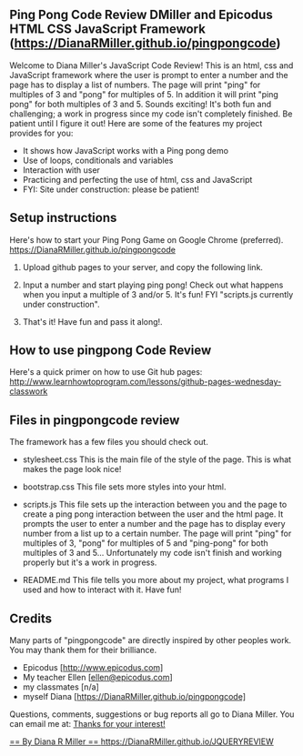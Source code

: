 Ping Pong Code Review DMiller and Epicodus HTML CSS JavaScript
Framework (https://DianaRMiller.github.io/pingpongcode)
----------------------------------------------------------------

Welcome to Diana Miller's JavaScript Code Review! This is an html, css and
JavaScript framework where the user is prompt to enter a number and the page
has to display a list of numbers. The page will print "ping" for multiples of
3 and "pong" for multiples of 5. In addition it will print "ping pong" for both
multiples of 3 and 5. Sounds exciting! It's both fun and challenging; a work in
progress since my code isn't completely finished. Be patient until I figure it out!
Here are some of the features my project provides for you:

* It shows how JavaScript works with a Ping pong demo
* Use of loops, conditionals and variables
* Interaction with user
* Practicing and perfecting the use of html, css and JavaScript
* FYI: Site under construction: please be patient!


Setup instructions
----------------------------------------------------------------

Here's how to start your Ping Pong Game on Google Chrome (preferred).
https://DianaRMiller.github.io/pingpongcode

1) Upload github pages to your server, and copy the following link.

2) Input a number and start playing ping pong! Check out what happens when you
input a multiple of 3 and/or 5. It's fun! FYI "scripts.js currently under
construction".

3) That's it! Have fun and pass it along!.


How to use pingpong Code Review
----------------------------------------------------------------

Here's a quick primer on how to use Git hub pages:
http://www.learnhowtoprogram.com/lessons/github-pages-wednesday-classwork

Files in pingpongcode review
----------------------------------------------------------------

The framework has a few files you should check out.

* stylesheet.css
  This is the main file of the style of the page. This is what makes
  the page look nice!

* bootstrap.css
  This file sets more styles into your html.

* scripts.js
  This file sets up the interaction between you and the page to create a ping pong interaction
  between the user and the html page. It prompts the user to enter a number and the page has to
  display every number from a list up to a certain number.
  The page will print "ping" for multiples of 3, "pong" for multiples of 5 and "ping-pong" for
  both multiples of 3 and 5... Unfortunately my code isn't finish and working properly but it's
  a work in progress.

* README.md
  This file tells you more about my project, what programs I used and how to interact with it.
  Have fun!

Credits
----------------------------------------------------------------

Many parts of "pingpongcode" are directly inspired by other peoples work.
You may thank them for their brilliance.

* Epicodus                  [http://www.epicodus.com]
* My teacher Ellen          [ellen@epicodus.com]
* my classmates             [n/a]
* myself Diana              [https://DianaRMiller.github.io/pingpongcode]


Questions, comments, suggestions or bug reports all go to
Diana Miller. You can email me at: <a href="mailto:diana.r.miller@gmail.com">
Thanks for your interest!


== By Diana R Miller
== https://DianaRMiller.github.io/JQUERYREVIEW
